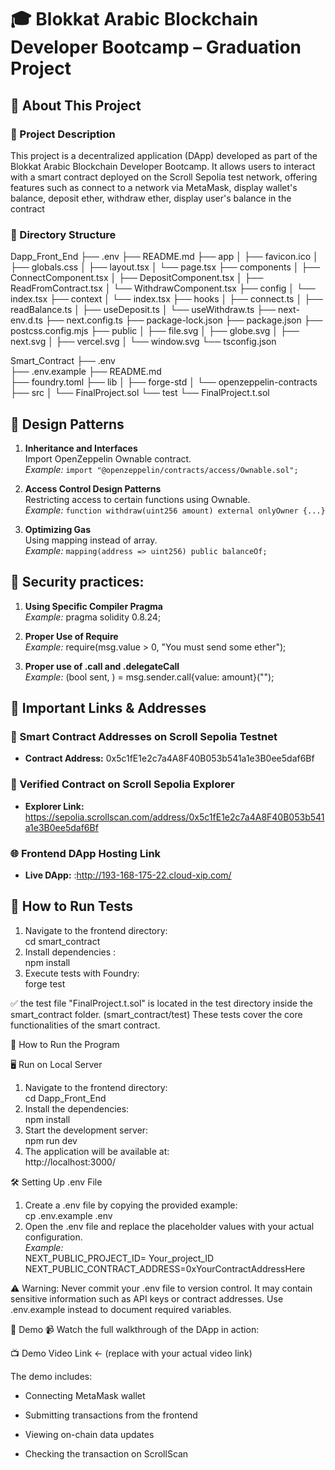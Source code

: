 # 🎓 Blokkat Arabic Blockchain Developer Bootcamp – Graduation Project

## 📌 About This Project

### 🔹 Project Description

This project is a decentralized application (DApp) developed as part of the Blokkat Arabic Blockchain Developer Bootcamp. It allows users to interact with a smart contract deployed on the Scroll Sepolia test network, offering features such as connect to a network via MetaMask, display wallet's balance, deposit ether, withdraw ether, display user's balance in the contract

### 🔹 Directory Structure

Dapp_Front_End
├── .env
├── README.md
├── app
│   ├── favicon.ico
│   ├── globals.css
│   ├── layout.tsx
│   └── page.tsx
├── components
│   ├── ConnectComponent.tsx
│   ├── DepositComponent.tsx
│   ├── ReadFromContract.tsx
│   └── WithdrawComponent.tsx
├── config
│   └── index.tsx
├── context
│   └── index.tsx
├── hooks
│   ├── connect.ts
│   ├── readBalance.ts
│   ├── useDeposit.ts
│   └── useWithdraw.ts
├── next-env.d.ts
├── next.config.ts
├── package-lock.json
├── package.json
├── postcss.config.mjs
├── public
│   ├── file.svg
│   ├── globe.svg
│   ├── next.svg
│   ├── vercel.svg
│   └── window.svg
└── tsconfig.json

Smart_Contract
├── .env        
├── .env.example
├── README.md   
├── foundry.toml
├── lib
│   ├── forge-std
│   └── openzeppelin-contracts
├── src
│   └── FinalProject.sol
└── test
    └── FinalProject.t.sol


## 🧠 Design Patterns

1. **Inheritance and Interfaces**  
   Import OpenZeppelin Ownable contract.  
   _Example:_ `import "@openzeppelin/contracts/access/Ownable.sol";`

2. **Access Control Design Patterns**  
   Restricting access to certain functions using Ownable.  
   _Example:_ `function withdraw(uint256 amount) external onlyOwner {...}`

3. **Optimizing Gas**  
   Using mapping instead of array.  
   _Example:_ `mapping(address => uint256) public balanceOf;`
   
## 🔐 Security practices:

1. **Using Specific Compiler Pragma**   
    _Example:_ pragma solidity 0.8.24;

2. **Proper Use of Require**   
    _Example:_ require(msg.value > 0, "You must send some ether");

3. **Proper use of .call and .delegateCall**   
    _Example:_ (bool sent, ) = msg.sender.call{value: amount}("");

## 🔗 Important Links & Addresses
### 📝 Smart Contract Addresses on Scroll Sepolia Testnet

- **Contract Address:** 0x5c1fE1e2c7a4A8F40B053b541a1e3B0ee5daf6Bf

### 🧾 Verified Contract on Scroll Sepolia Explorer

- **Explorer Link:** https://sepolia.scrollscan.com/address/0x5c1fE1e2c7a4A8F40B053b541a1e3B0ee5daf6Bf

### 🌐 Frontend DApp Hosting Link

- **Live DApp:** :http://193-168-175-22.cloud-xip.com/

## 🧪 How to Run Tests

1. Navigate to the frontend directory:    
    cd smart_contract
2. Install dependencies :   
    npm install
3. Execute tests with Foundry:   
    forge test

✅ the test file "FinalProject.t.sol" is located in the test directory inside the smart_contract folder. (smart_contract/test) 
These tests cover the core functionalities of the smart contract.

🚀 How to Run the Program

🖥️ Run on Local Server

1. Navigate to the frontend directory:  
    cd Dapp_Front_End
2. Install the dependencies:  
    npm install
3. Start the development server:  
    npm run dev
4. The application will be available at:  
    http://localhost:3000/

🛠️ Setting Up .env File

1. Create a .env file by copying the provided example:   
    cp .env.example .env
2. Open the .env file and replace the placeholder values with your actual configuration.   
    _Example:_    
       NEXT_PUBLIC_PROJECT_ID= Your_project_ID         
       NEXT_PUBLIC_CONTRACT_ADDRESS=0xYourContractAddressHere    


⚠️ Warning: Never commit your .env file to version control. It may contain sensitive information such as API keys or contract addresses. Use .env.example instead to document required variables.

🎥 Demo 
📹 Watch the full walkthrough of the DApp in action:

📺 Demo Video Link ← (replace with your actual video link)

The demo includes:

* Connecting MetaMask wallet
        
* Submitting transactions from the frontend

* Viewing on-chain data updates
        
* Checking the transaction on ScrollScan

